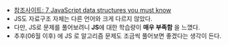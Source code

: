 - [참조사이트: 7 JavaScript data structures you must know](https://www.educative.io/blog/javascript-data-structures)
- JS도 자료구조 자체는 다른 언어와 크게 다르지 않았다.
- 다만, JS로 문제를 풀어보려니 **JS**에 대한 학습량이 **매우 부족함**  을 느꼈다.
- 추후(06월 이후) 에 JS 로 알고리즘 문제도 조금씩 풀어보면 좋겠다는 생각이 든다. 